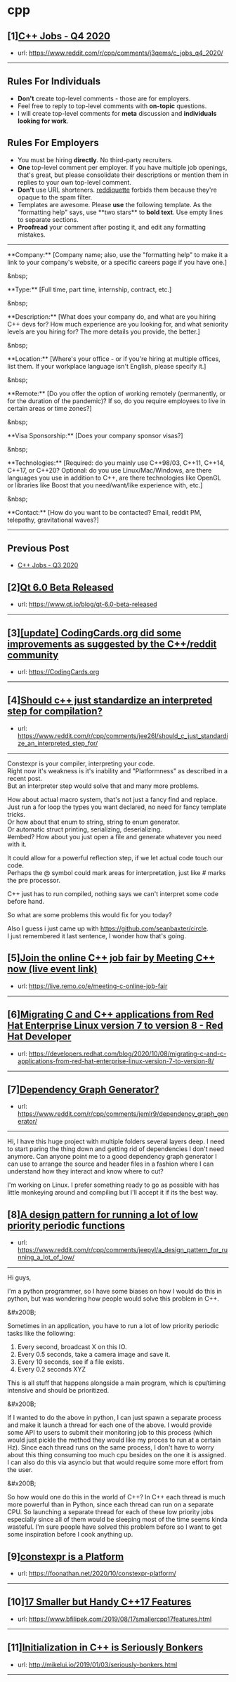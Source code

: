 # cpp
## [1][C++ Jobs - Q4 2020](https://www.reddit.com/r/cpp/comments/j3qems/c_jobs_q4_2020/)
- url: https://www.reddit.com/r/cpp/comments/j3qems/c_jobs_q4_2020/
---
Rules For Individuals
---------------------

* **Don't** create top-level comments - those are for employers.
* Feel free to reply to top-level comments with **on-topic** questions.
* I will create top-level comments for **meta** discussion and **individuals looking for work**.

Rules For Employers
---------------------

* You must be hiring **directly**. No third-party recruiters.
* **One** top-level comment per employer. If you have multiple job openings, that's great, but please consolidate their descriptions or mention them in replies to your own top-level comment.
* **Don't** use URL shorteners. [reddiquette](https://www.reddithelp.com/en/categories/reddit-101/reddit-basics/reddiquette) forbids them because they're opaque to the spam filter.
* Templates are awesome. Please **use** the following template. As the "formatting help" says, use \*\*two stars\*\* to **bold text**. Use empty lines to separate sections.
* **Proofread** your comment after posting it, and edit any formatting mistakes.

---

\*\*Company:\*\* [Company name; also, use the "formatting help" to make it a link to your company's website, or a specific careers page if you have one.]

&amp;nbsp;

\*\*Type:\*\* [Full time, part time, internship, contract, etc.]

&amp;nbsp;

\*\*Description:\*\* [What does your company do, and what are you hiring C++ devs for? How much experience are you looking for, and what seniority levels are you hiring for? The more details you provide, the better.]

&amp;nbsp;

\*\*Location:\*\* [Where's your office - or if you're hiring at multiple offices, list them. If your workplace language isn't English, please specify it.]

&amp;nbsp;

\*\*Remote:\*\* [Do you offer the option of working remotely (permanently, or for the duration of the pandemic)? If so, do you require employees to live in certain areas or time zones?]

&amp;nbsp;

\*\*Visa Sponsorship:\*\* [Does your company sponsor visas?]

&amp;nbsp;

\*\*Technologies:\*\* [Required: do you mainly use C++98/03, C++11, C++14, C++17, or C++20? Optional: do you use Linux/Mac/Windows, are there languages you use in addition to C++, are there technologies like OpenGL or libraries like Boost that you need/want/like experience with, etc.]

&amp;nbsp;

\*\*Contact:\*\* [How do you want to be contacted? Email, reddit PM, telepathy, gravitational waves?]

---

Previous Post
--------------

* [C++ Jobs - Q3 2020](https://www.reddit.com/r/cpp/comments/hjnaf2/c_jobs_q3_2020/)
## [2][Qt 6.0 Beta Released](https://www.reddit.com/r/cpp/comments/jelc9l/qt_60_beta_released/)
- url: https://www.qt.io/blog/qt-6.0-beta-released
---

## [3][[update] CodingCards.org did some improvements as suggested by the C++/reddit community](https://www.reddit.com/r/cpp/comments/jek7xg/update_codingcardsorg_did_some_improvements_as/)
- url: https://CodingCards.org
---

## [4][Should c++ just standardize an interpreted step for compilation?](https://www.reddit.com/r/cpp/comments/jee26l/should_c_just_standardize_an_interpreted_step_for/)
- url: https://www.reddit.com/r/cpp/comments/jee26l/should_c_just_standardize_an_interpreted_step_for/
---
Constexpr is your compiler, interpreting your code.  
Right now it's weakness is it's inability and "Platformness" as described in a recent post.   
But an interpreter step would solve that and many more problems.  
  
How about actual macro system, that's not just a fancy find and replace.  
Just run a for loop the types you want declared, no need for fancy template tricks.  
Or how about that enum to string,  string to enum generator.  
Or automatic struct printing, serializing, deserializing.  
\#embed? How about you just open a file and generate whatever you need with it.  
  
It could allow for a powerful reflection step, if we let actual code touch our code.  
Perhaps the @ symbol could mark areas for interpretation, just like # marks the pre processor.  
  
C++ just has to run compiled, nothing says we can't interpret some code before hand.  
  
So what are some problems this would fix for you today?  
  
  
Also I guess i just came up with https://github.com/seanbaxter/circle.   
I just remembered it last sentence, I wonder how that's going.
## [5][Join the online C++ job fair by Meeting C++ now (live event link)](https://www.reddit.com/r/cpp/comments/jeo38i/join_the_online_c_job_fair_by_meeting_c_now_live/)
- url: https://live.remo.co/e/meeting-c-online-job-fair
---

## [6][Migrating C and C++ applications from Red Hat Enterprise Linux version 7 to version 8 - Red Hat Developer](https://www.reddit.com/r/cpp/comments/jeklip/migrating_c_and_c_applications_from_red_hat/)
- url: https://developers.redhat.com/blog/2020/10/08/migrating-c-and-c-applications-from-red-hat-enterprise-linux-version-7-to-version-8/
---

## [7][Dependency Graph Generator?](https://www.reddit.com/r/cpp/comments/jemlr9/dependency_graph_generator/)
- url: https://www.reddit.com/r/cpp/comments/jemlr9/dependency_graph_generator/
---
Hi, I have this huge project with multiple folders several layers deep. I need to start paring the thing down and getting rid of dependencies I don't need anymore. Can anyone point me to a good dependency graph generator I can use to arrange the source and header files in a fashion where I can understand how they interact and know where to cut? 

I'm working on Linux. I prefer something ready to go as possible with has little monkeying around and compiling but I'll accept it if its the best way.
## [8][A design pattern for running a lot of low priority periodic functions](https://www.reddit.com/r/cpp/comments/jeepyl/a_design_pattern_for_running_a_lot_of_low/)
- url: https://www.reddit.com/r/cpp/comments/jeepyl/a_design_pattern_for_running_a_lot_of_low/
---
Hi guys,

I'm a python programmer, so I have some biases on how I would do this in python, but was wondering how people would solve this problem in C++.

&amp;#x200B;

Sometimes in an application, you have to run a lot of low priority periodic tasks like the following:

1. Every second, broadcast X on this IO.
2. Every 0.5 seconds, take a camera image and save it.
3. Every 10 seconds, see if a file exists.
4. Every 0.2 seconds XYZ

This is all stuff that happens alongside a main program, which is cpu/timing intensive and should be prioritized.

&amp;#x200B;

If I wanted to do the above in python, I can just spawn a separate process and make it launch a thread for each one of the above. I would provide some API to users to submit their monitoring job to this process (which would just pickle the method they would like my proces to run at a certain Hz). Since each thread runs on the same process, I don't have to worry about this thing consuming too much cpu besides on the one it is assigned. I can also do this via asyncio but that would require some more effort from the user.

&amp;#x200B;

So how would one do this in the world of C++? In C++ each thread is much more powerful than in Python, since each thread can run on a separate CPU. So launching a separate thread for each of these low priority jobs especially since all of them would be sleeping most of the time seems kinda wasteful. I'm sure people have solved this problem before so I want to get some inspiration before I cook anything up.
## [9][constexpr is a Platform](https://www.reddit.com/r/cpp/comments/je3me7/constexpr_is_a_platform/)
- url: https://foonathan.net/2020/10/constexpr-platform/
---

## [10][17 Smaller but Handy C++17 Features](https://www.reddit.com/r/cpp/comments/jdx37j/17_smaller_but_handy_c17_features/)
- url: https://www.bfilipek.com/2019/08/17smallercpp17features.html
---

## [11][Initialization in C++ is Seriously Bonkers](https://www.reddit.com/r/cpp/comments/jdz5cx/initialization_in_c_is_seriously_bonkers/)
- url: http://mikelui.io/2019/01/03/seriously-bonkers.html
---

